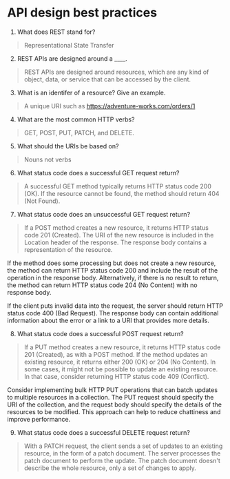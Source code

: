 # API design best practices

1. What does REST stand for?
>Representational State Transfer

2. REST APIs are designed around a ____.
>REST APIs are designed around resources, which are any kind of object, data, or service that can be accessed by the client.

3. What is an identifer of a resource? Give an example.
>A unique URI such as https://adventure-works.com/orders/1

4. What are the most common HTTP verbs?
>GET, POST, PUT, PATCH, and DELETE.

5. What should the URIs be based on?
>Nouns not verbs

6. What status code does a successful GET request return?
>A successful GET method typically returns HTTP status code 200 (OK). If the resource cannot be found, the method should return 404 (Not Found).

7.  What status code does an unsuccessful GET request return?
>If a POST method creates a new resource, it returns HTTP status code 201 (Created). The URI of the new resource is included in the Location header of the response. The response body contains a representation of the resource.

If the method does some processing but does not create a new resource, the method can return HTTP status code 200 and include the result of the operation in the response body. Alternatively, if there is no result to return, the method can return HTTP status code 204 (No Content) with no response body.

If the client puts invalid data into the request, the server should return HTTP status code 400 (Bad Request). The response body can contain additional information about the error or a link to a URI that provides more details.

8. What status code does a successful POST request return?
>If a PUT method creates a new resource, it returns HTTP status code 201 (Created), as with a POST method. If the method updates an existing resource, it returns either 200 (OK) or 204 (No Content). In some cases, it might not be possible to update an existing resource. In that case, consider returning HTTP status code 409 (Conflict).

Consider implementing bulk HTTP PUT operations that can batch updates to multiple resources in a collection. The PUT request should specify the URI of the collection, and the request body should specify the details of the resources to be modified. This approach can help to reduce chattiness and improve performance.

9. What status code does a successful DELETE request return?
>With a PATCH request, the client sends a set of updates to an existing resource, in the form of a patch document. The server processes the patch document to perform the update. The patch document doesn't describe the whole resource, only a set of changes to apply.
